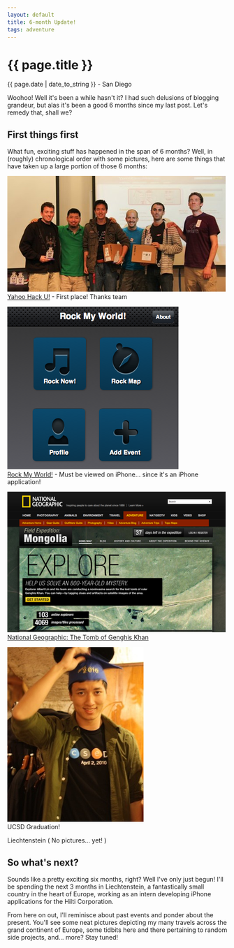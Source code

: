 ```yaml
---
layout: default
title: 6-month Update!
tags: adventure
---
```


{{ page.title }}
================
<p class='meta'>{{ page.date | date_to_string }} - San Diego</p>

Woohoo! Well it's been a while hasn't it? I had such delusions of blogging grandeur, but alas it's been a good 6 months since my last post. Let's remedy that, shall we?

First things first
-------------------
What fun, exciting stuff has happened in the span of 6 months? Well, in (roughly) chronological order with some pictures, here are some things that have taken up a large portion of those 6 months:

![Yahoo Hack U!](/static/img/2010/20902048-0-hacku.jpg.scaled500.jpg)  
[Yahoo Hack U!](http://research.yahoo.com/node/3217) - First place! Thanks team

![Rock My World Mobile App](/static/img/2010/20902048-0-Screen_shot_2010-06-22_at_9.08.48_PM.png.scaled500.png)  
[Rock My World!](http://rockmyworld.dvanoni.com/rmw2) - Must be viewed on iPhone... since it's an iPhone application!

![NatGeo: Search for Genghis Khans Tomb](/static/img/2010/20902048-0-Screen_shot_2010-06-22_at_9.04.47_PM.png.scaled500.png)  
[National Geographic: The Tomb of Genghis Khan](http://exploration.nationalgeographic.com)

![Graduation!](/static/img/2010/20902048-0-IMG_2128.JPG.scaled500.jpg)  
UCSD Graduation!

Liechtenstein ( No pictures... yet! )

So what's next?
---------------
Sounds like a pretty exciting six months, right? Well I've only just begun! I'll be spending the next 3 months in Liechtenstein, a fantastically small country in the heart of Europe, working as an intern developing iPhone applications for the Hilti Corporation.

From here on out, I'll reminisce about past events and ponder about the present. You'll see some neat pictures depicting my many travels across the grand continent of Europe, some tidbits here and there pertaining to random side projects, and... more? Stay tuned!